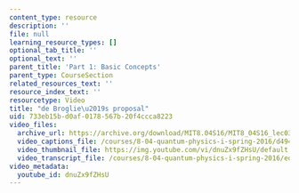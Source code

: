 ```yaml
---
content_type: resource
description: ''
file: null
learning_resource_types: []
optional_tab_title: ''
optional_text: ''
parent_title: 'Part 1: Basic Concepts'
parent_type: CourseSection
related_resources_text: ''
resource_index_text: ''
resourcetype: Video
title: "de Broglie\u2019s proposal"
uid: 733eb15b-d0af-0178-567b-20f4ccca8223
video_files:
  archive_url: https://archive.org/download/MIT8.04S16/MIT8_04S16_lec03_s4_300k.mp4
  video_captions_file: /courses/8-04-quantum-physics-i-spring-2016/d494976deb905b5286c232afb6c69c41_dnuZx9fZHsU.vtt
  video_thumbnail_file: https://img.youtube.com/vi/dnuZx9fZHsU/default.jpg
  video_transcript_file: /courses/8-04-quantum-physics-i-spring-2016/ed1533bb60bf18869412d7473e5b9b33_dnuZx9fZHsU.pdf
video_metadata:
  youtube_id: dnuZx9fZHsU
---
```

